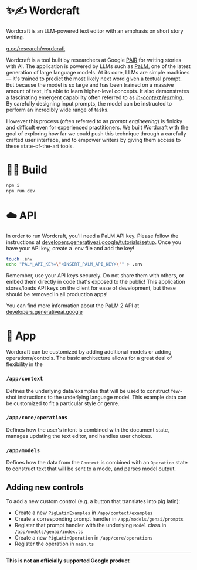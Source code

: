 # ✨✍️ Wordcraft

Wordcraft is an LLM-powered text editor with an emphasis on short story writing.

[g.co/research/wordcraft](http://g.co/research/wordcraft)

Wordcraft is a tool built by researchers at Google
[PAIR](https://pair.withgoogle.com/) for writing stories with AI. The
application is powered by LLMs such as
[PaLM](https://developers.generativeai.google/), one of the latest generation of
large language models. At its core, LLMs are simple machines — it's trained to
predict the most likely next word given a textual prompt. But because the model
is so large and has been trained on a massive amount of text, it's able to learn
higher-level concepts. It also demonstrates a fascinating emergent capability
often referred to as
[_in-context learning_](https://huggingface.co/blog/few-shot-learning-gpt-neo-and-inference-api).
By carefully designing input prompts, the model can be instructed to perform an
incredibly wide range of tasks.

However this process (often referred to as _prompt engineering_) is finicky and
difficult even for experienced practitioners. We built Wordcraft with the goal
of exploring how far we could push this technique through a carefully crafted
user interface, and to empower writers by giving them access to these
state-of-the-art tools.

# 👷‍♂️ Build

```bash
npm i
npm run dev
```

# ☁️ API

In order to run Wordcraft, you'll need a PaLM API key. Please follow the
instructions at
[developers.generativeai.google/tutorials/setup](https://developers.generativeai.google/tutorials/setup).
Once you have your API key, create a .env file and add the key!

```bash
touch .env
echo "PALM_API_KEY=\"<INSERT_PALM_API_KEY>\"" > .env
```

Remember, use your API keys securely. Do not share them with others, or embed
them directly in code that's exposed to the public! This application
stores/loads API keys on the client for ease of development, but these should be
removed in all production apps!

You can find more information about the PaLM 2 API at
[developers.generativeai.google](https://developers.generativeai.google/)

# 🤖 App

Wordcraft can be customized by adding additional models or adding
operations/controls. The basic architecture allows for a great deal of
flexibility in the

### `/app/context`

Defines the underlying data/examples that will be used to construct few-shot
instructions to the underlying language model. This example data can be
customized to fit a particular style or genre.

### `/app/core/operations`

Defines how the user's intent is combined with the document state, manages
updating the text editor, and handles user choices.

### `/app/models`

Defines how the data from the `Context` is combined with an `Operation` state to
construct text that will be sent to a mode, and parses model output.

## Adding new controls

To add a new custom control (e.g. a button that translates into pig latin):

- Create a new `PigLatinExamples` in `/app/context/examples`
- Create a corresponding prompt handler in `/app/models/genai/prompts`
- Register that prompt handler with the underlying `Model` class in
  `/app/models/genai/index.ts`
- Create a new `PigLatinOperation` in `/app/core/operations`
- Register the operation in `main.ts`

<hr />

**This is not an officially supported Google product**
